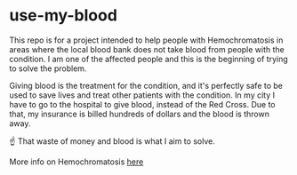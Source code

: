 # use-my-blood

This repo is for a project intended to help people with Hemochromatosis in areas where the local blood bank does not take blood from people with the condition. I am one of the affected people and this is the beginning of trying to solve the problem.

Giving blood is the treatment for the condition, and it's perfectly safe to be used to save lives and treat other patients with the condition. In my city I have to go to the hospital to give blood, instead of the Red Cross. Due to that, my insurance is billed hundreds of dollars and the blood is thrown away.

☝️ That waste of money and blood is what I aim to solve.

More info on Hemochromatosis [here](https://www.hemochromatosis.org/)
